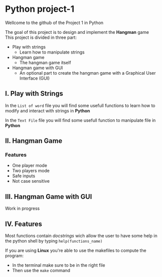 # Python project-1

Wellcome to the github of the Project 1 in Python

The goal of this project is to design and implement the **Hangman** game</br>
This project is divided in three part:
  * Play with strings
    * Learn how to manipulate strings
  * Hangman game
    * The hangman game itself
  * Hangman game with GUI
    * An optional part to create the hangman game with a Graphical User Interface (GUI)

## I. Play with Strings
In the `List of word` file you will find some usefull functions to learn how to modify and interact with strings in **Python**

In the `Text File` file you will find some usefull function to manipulate file in **Python**

## II. Hangman Game

### Features
 * One player mode
 * Two players mode
 * Safe inputs
 * Not case sensitive

## III. Hangman Game with GUI

Work in progress

## IV. Features
Most functions contain _docstrings_ wich allow the user to have some help in the python shell by typing `help(functions_name)`

If you are using **Linux** you're able to use the makefiles to compute the program:
 * In the terminal make sure to be in the right file
 * Then use the `make` command
